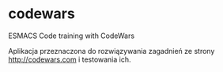 # codewars

ESMACS Code training with CodeWars

Aplikacja przeznaczona do rozwiązywania zagadnień ze strony http://codewars.com i testowania ich.
